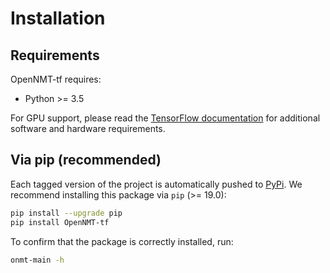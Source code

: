 # Installation

## Requirements

OpenNMT-tf requires:

* Python >= 3.5

For GPU support, please read the [TensorFlow documentation](https://www.tensorflow.org/install/gpu) for additional software and hardware requirements.

## Via pip (recommended)

Each tagged version of the project is automatically pushed to [PyPi](https://pypi.org/project/OpenNMT-tf/). We recommend installing this package via `pip` (>= 19.0):

```bash
pip install --upgrade pip
pip install OpenNMT-tf
```

To confirm that the package is correctly installed, run:

```bash
onmt-main -h
```
